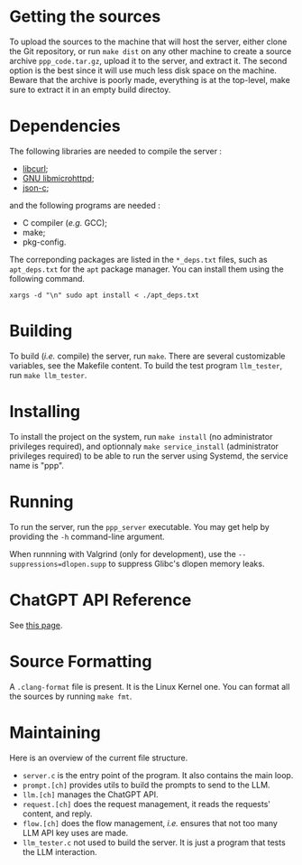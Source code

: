 # Getting the sources

To upload the sources to the machine that will host the server, either clone the
Git repository, or run `make dist` on any other machine to create a source
archive `ppp_code.tar.gz`, upload it to the server, and extract it. The second
option is the best since it will use much less disk space on the machine. Beware
that the archive is poorly made, everything is at the top-level, make sure to
extract it in an empty build directoy.


# Dependencies

The following libraries are needed to compile the server :

- [libcurl](https://curl.se/libcurl/c/);
- [GNU libmicrohttpd](https://www.gnu.org/software/libmicrohttpd/);
- [json-c](https://json-c.github.io/json-c/json-c-0.17/doc/html/index.html);

and the following programs are needed :

- C compiler (*e.g.* GCC);
- make;
- pkg-config.

The correponding packages are listed in the `*_deps.txt` files, such as
`apt_deps.txt` for the `apt` package manager. You can install them using the
following command.

```shell
xargs -d "\n" sudo apt install < ./apt_deps.txt
```

# Building

To build (*i.e.* compile) the server, run `make`. There are several customizable
variables, see the Makefile content. To build the test program `llm_tester`, run
`make llm_tester`.

# Installing

To install the project on the system, run `make install` (no administrator
privileges required), and optionnaly `make service_install` (administrator
privileges required) to be able to run the server using Systemd, the service
name is "ppp".

# Running

To run the server, run the `ppp_server` executable. You may get help by
providing the `-h` command-line argument.

When runnning with Valgrind (only for development), use the
`--suppressions=dlopen.supp` to suppress Glibc's dlopen memory leaks.

# ChatGPT API Reference

See [this page](https://platform.openai.com/docs/api-reference/chat/create).

# Source Formatting

A `.clang-format` file is present. It is the Linux Kernel one. You can format
all the sources by running `make fmt`.

# Maintaining

Here is an overview of the current file structure.

- `server.c` is the entry point of the program. It also contains the main
loop.
- `prompt.[ch]` provides utils to build the prompts to send to the LLM.
- `llm.[ch]` manages the ChatGPT API.
- `request.[ch]` does the request management, it reads the requests' content,
and reply.
- `flow.[ch]` does the flow management, *i.e.* ensures that not too many LLM
API key uses are made.
- `llm_tester.c` not used to build the server. It is just a program that tests
the LLM interaction.
